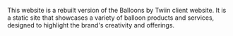 This website is a rebuilt version of the Balloons by Twiin client website. It is a static site that showcases a variety of balloon products and services, designed to highlight the brand's creativity and offerings.

